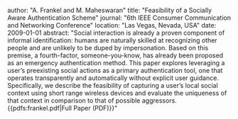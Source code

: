 author: "A. Frankel and M. Maheswaran"
title: "Feasibility of a Socially Aware Authentication Scheme"
journal: "6th IEEE Consumer Communication and Networking Conference"
location: "Las Vegas, Nevada, USA"
date: 2009-01-01
abstract: "Social interaction is already a proven component of informal identification: humans are naturally skilled at recognizing other people and are unlikely to be duped by impersonation. Based on this premise, a fourth-factor, someone-you-know, has already been proposed as an emergency authentication method. This paper explores leveraging a user’s preexisting social actions as a primary authentication tool, one that operates transparently and automatically without explicit user guidance. Specifically, we describe the feasibility of capturing a user’s local social context using short range wireless devices and evaluate the uniqueness of that context in comparison to that of possible aggressors. {{pdfs:frankel.pdf|Full Paper (PDF)}}"